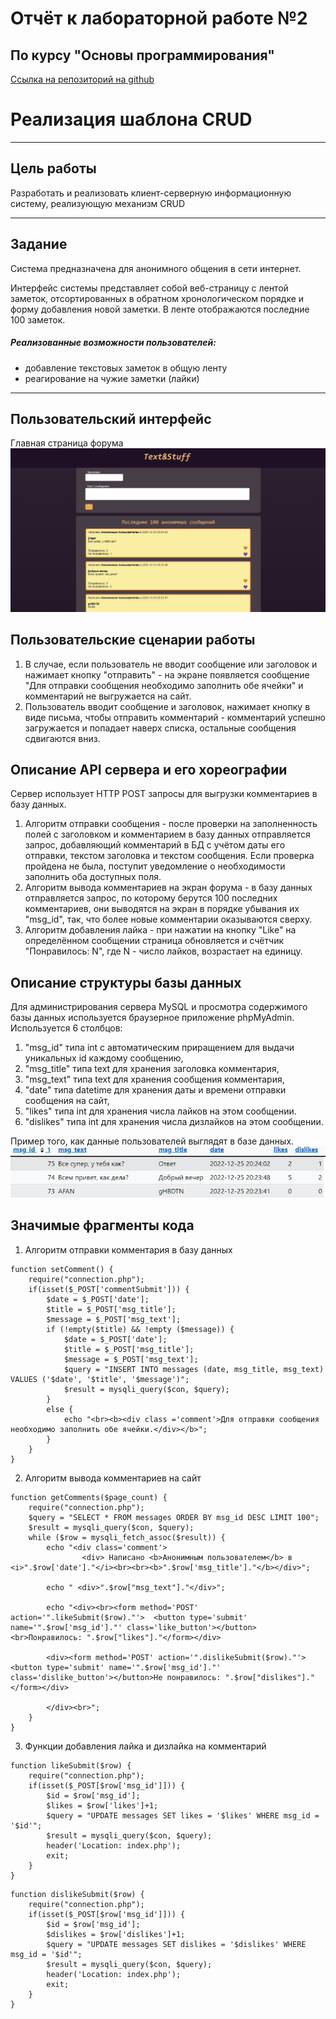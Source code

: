 # Отчёт к лабораторной работе №2
## По курсу "Основы программирования"
[Ссылка на репозиторий на github][]

[Ссылка на репозиторий на github]: https://github.com/AnnaNapolskikh/Lab2
# Реализация шаблона CRUD
***
## Цель работы
Разработать и реализовать клиент-серверную информационную систему, реализующую механизм CRUD
***
## Задание
Система предназначена для анонимного общения в сети интернет.

Интерфейс системы представляет собой веб-страницу с лентой заметок, отсортированных в обратном хронологическом порядке и форму добавления новой заметки. В ленте отображаются последние 100 заметок.

##### Реализованные возможности пользователей:
- добавление текстовых заметок в общую ленту
- реагирование на чужие заметки (лайки)

***
## Пользовательский интерфейс
Главная страница форума
![slide1](page.jpg)
## Пользовательские сценарии работы
1. В случае, если пользователь не вводит сообщение или заголовок и нажимает кнопку "отправить" - на экране появляется сообщение "Для отправки сообщения необходимо заполнить обе ячейки" и комментарий не выгружается на сайт. 
2. Пользователь вводит сообщение и заголовок, нажимает кнопку в виде письма, чтобы отправить комментарий - комментарий успешно загружается и попадает наверх списка, остальные сообщения сдвигаются вниз.
## Описание API сервера и  его хореографии
Сервер использует HTTP POST запросы для выгрузки комментариев в базу данных.
1. Алгоритм отправки сообщения - после проверки на заполненность полей с заголовком и комментарием в базу данных отправляется запрос, добавляющий комментарий в БД с учётом даты его отправки, текстом заголовка и текстом сообщения. Если проверка пройдена не была, поступит уведомление о необходимости заполнить оба доступных поля.
2. Алгоритм вывода комментариев на экран форума - в базу данных отправляется запрос, по которому берутся 100 последних комментариев, они выводятся на экран в порядке убывания их "msg_id", так, что более новые комментарии оказываются сверху.
3. Алгоритм добавления лайка - при нажатии на кнопку "Like" на определённом сообщении страница обновляется и счётчик "Понравилось: N", где N - число лайков, возрастает на единицу.

## Описание структуры базы данных
Для администрирования сервера MySQL и просмотра содержимого базы данных используется браузерное приложение phpMyAdmin. Используется 6 столбцов:
1. "msg_id" типа int с автоматическим приращением для выдачи уникальных id каждому сообщению,
2. "msg_title" типа text для хранения заголовка комментария, 
3. "msg_text" типа text для хранения сообщения комментария,
4. "date" типа datetime для хранения даты и времени отправки сообщения на сайт,
5. "likes" типа int для хранения числа лайков на этом сообщении.
6. "dislikes" типа int для хранения числа дизлайков на этом сообщении.

Пример того, как данные пользователей выглядят в базе данных.
![picture2](page2.jpg)

## Значимые фрагменты кода
1. Алгоритм отправки комментария в базу данных
```
function setComment() {
    require("connection.php");
    if(isset($_POST['commentSubmit'])) {
        $date = $_POST['date'];
        $title = $_POST['msg_title'];
        $message = $_POST['msg_text'];
        if (!empty($title) && !empty ($message)) {
            $date = $_POST['date'];
            $title = $_POST['msg_title'];
            $message = $_POST['msg_text'];
            $query = "INSERT INTO messages (date, msg_title, msg_text) VALUES ('$date', '$title', '$message')";
            $result = mysqli_query($con, $query);
        }
        else {
            echo "<br><b><div class ='comment'>Для отправки сообщения необходимо заполнить обе ячейки.</div></b>";
        }
    }
}
```
2. Алгоритм вывода комментариев на сайт
```
function getComments($page_count) {
    require("connection.php");
    $query = "SELECT * FROM messages ORDER BY msg_id DESC LIMIT 100";
    $result = mysqli_query($con, $query);
    while ($row = mysqli_fetch_assoc($result)) {   
        echo "<div class='comment'>
                <div> Написано <b>Анонимным пользователем</b> в <i>".$row['date']."</i><br><br><b>".$row['msg_title']."</b></div>";

        echo " <div>".$row["msg_text"]."</div>";

        echo "<div><br><form method='POST' action='".likeSubmit($row)."'>  <button type='submit' name='".$row['msg_id']."' class='like_button'></button>  <br>Понравилось: ".$row["likes"]."</form></div>

        <div><form method='POST' action='".dislikeSubmit($row)."'>  <button type='submit' name='".$row['msg_id']."' class='dislike_button'></button>Не понравилось: ".$row["dislikes"]."</form></div>

        </div><br>";
    }
}
```
3. Функции добавления лайка и дизлайка на комментарий
```
function likeSubmit($row) {
    require("connection.php");
    if(isset($_POST[$row['msg_id']])) {
        $id = $row['msg_id'];
        $likes = $row['likes']+1;
        $query = "UPDATE messages SET likes = '$likes' WHERE msg_id = '$id'";
        $result = mysqli_query($con, $query);
        header('Location: index.php');
        exit;
    }
}
```
```
function dislikeSubmit($row) {
    require("connection.php");
    if(isset($_POST[$row['msg_id']])) {
        $id = $row['msg_id'];
        $dislikes = $row['dislikes']+1;
        $query = "UPDATE messages SET dislikes = '$dislikes' WHERE msg_id = '$id'";
        $result = mysqli_query($con, $query);
        header('Location: index.php');
        exit;
    }
}
```
